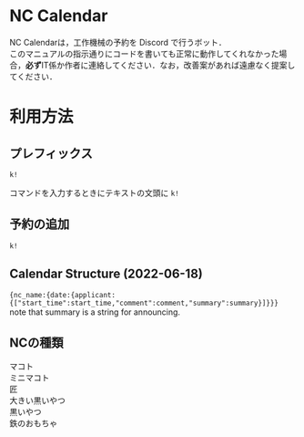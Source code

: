 # NC Calendar
NC Calendarは，工作機械の予約を Discord で行うボット．  
このマニュアルの指示通りにコードを書いても正常に動作してくれなかった場合，**必ず**IT係か作者に連絡してください．なお，改善案があれば遠慮なく提案してください．

# 利用方法
## プレフィックス
```
k!
```
コマンドを入力するときにテキストの文頭に `k!`
## 予約の追加
```
k!
```



## Calendar Structure (2022-06-18)
`{nc_name:{date:{applicant:{["start_time":start_time,"comment":comment,"summary":summary}]}}}`  
note that summary is a string for announcing.
## NCの種類
マコト  
ミニマコト  
匠  
大きい黒いやつ  
黒いやつ  
鉄のおもちゃ  